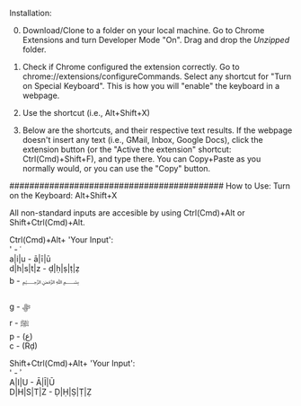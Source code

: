 Installation:

0) Download/Clone to a folder on your local machine. Go to Chrome Extensions and turn Developer Mode "On". Drag and drop the <em>Unzipped</em> folder.

1) Check if Chrome configured the extension correctly. Go to chrome://extensions/configureCommands.
Select any shortcut for "Turn on Special Keyboard". This is how you will "enable" the keyboard in a webpage.

2) Use the shortcut (i.e., Alt+Shift+X)

3) Below are the shortcuts, and their respective text results. If the webpage doesn't insert any text (i.e., GMail, Inbox, Google Docs), 
click the extension button (or the "Active the extension" shortcut: Ctrl(Cmd)+Shift+F), and type there. You can Copy+Paste as you normally would, or you can use the "Copy" button.

###########################################
How to Use:
Turn on the Keyboard: Alt+Shift+X

All non-standard inputs are accesible by using Ctrl(Cmd)+Alt or Shift+Ctrl(Cmd)+Alt.

Ctrl(Cmd)+Alt+ 'Your Input':  </br>
'        - ʿ                  </br>
a|i|u       - ā|ī|ū           </br>
d|h|s|t|z   - ḍ|ḥ|ṣ|ṭ|ẓ       </br>
b        - ﷽   </br>        
g        - ﷻ                  </br>
r        - ﷺ                  </br>
p        - (ع)                </br>
c        - (Rḍ)               </br>

Shift+Ctrl(Cmd)+Alt+ 'Your Input': </br>
'        - ʾ                </br>
A|I|U       - Ā|Ī|Ū         </br>
D|H|S|T|Z   - Ḍ|Ḥ|Ṣ|Ṭ|Ẓ     </br>
